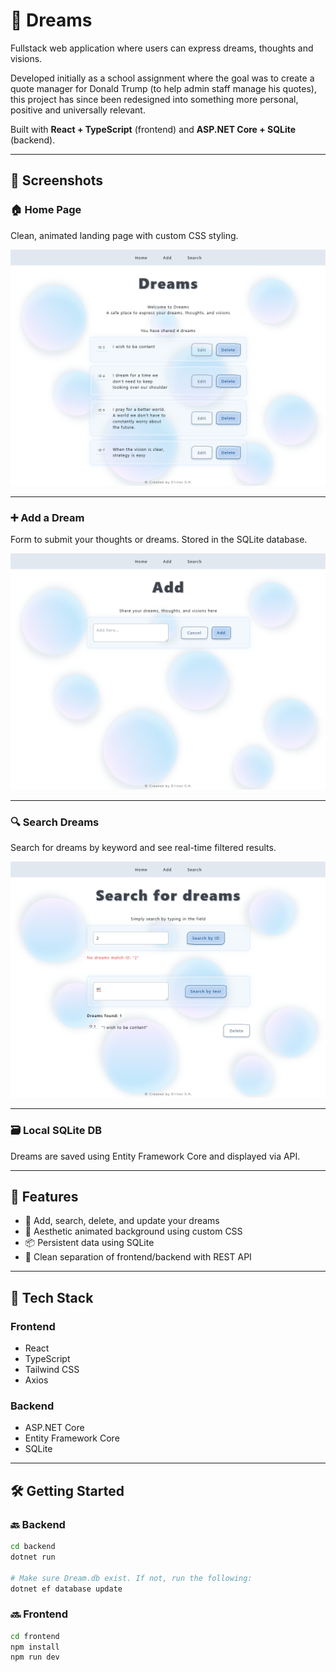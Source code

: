 # 🌙 Dreams

Fullstack web application where users can express dreams, thoughts and visions.

Developed initially as a school assignment where the goal was to create a quote manager for Donald Trump (to help admin staff manage his quotes),
this project has since been redesigned into something more personal, positive and universally relevant.

Built with **React + TypeScript** (frontend) and **ASP.NET Core + SQLite** (backend).

---

## 📸 Screenshots

### 🏠 Home Page  
Clean, animated landing page with custom CSS styling.

![Home Page](images/home.png)

---

### ➕ Add a Dream  
Form to submit your thoughts or dreams. Stored in the SQLite database.

![Add](images/add.png)

---

### 🔍 Search Dreams  
Search for dreams by keyword and see real-time filtered results.

![Search](images/search.png)

---

### 🗃️ Local SQLite DB  
Dreams are saved using Entity Framework Core and displayed via API.

---

## 🧩 Features

- 💭 Add, search, delete, and update your dreams
- 🎨 Aesthetic animated background using custom CSS
- 📦 Persistent data using SQLite
- 🔗 Clean separation of frontend/backend with REST API

---

## 🚀 Tech Stack

### Frontend
- React
- TypeScript
- Tailwind CSS
- Axios

### Backend
- ASP.NET Core
- Entity Framework Core
- SQLite

---

## 🛠️ Getting Started

### 🔙 Backend

```bash
cd backend
dotnet run

# Make sure Dream.db exist. If not, run the following:
dotnet ef database update
```

### 🔜 Frontend

```bash
cd frontend
npm install
npm run dev
```
